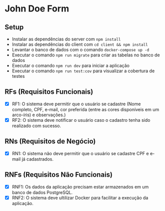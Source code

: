 # John Doe Form

## Setup
- Instalar as dependências do server com `npm install`
- Instalar as dependências do client com `cd client && npm install`
- Levantar o banco de dados com o comando `docker-compose up -d`
- Executar o comando `npm run migrate` para criar as tabelas no banco de dados
- Executar o comando `npm run dev` para iniciar a aplicação
- Executar o comando `npm run test:cov` para visualizar a cobertura de testes

## RFs (Requisitos Funcionais)

- [X] RF1: O sistema deve permitir que o usuário se cadastre (Nome completo, CPF, e-mail, cor
preferida (entre as cores disponíveis em um arco-íris) e observações.)
- [X] RF2: O sistema deve notificar o usuário caso o cadastro tenha sido realizado com sucesso.

## RNs (Requisitos de Negócio)

- [X] RN1: O sistema não deve permitir que o usuário se cadastre CPF e e-mail já cadastrados. 

## RNFs (Requisitos Não Funcionais)

- [X] RNF1: Os dados da aplicação precisam estar armazenados em um banco de dados PostgreSQL.
- [X] RNF2: O sistema deve ultilizar Docker para facilitar a execução da aplicação.